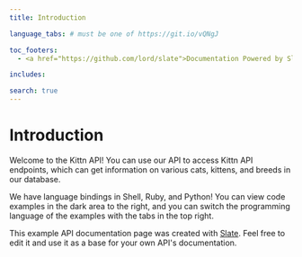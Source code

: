 ```yaml
---
title: Introduction

language_tabs: # must be one of https://git.io/vQNgJ

toc_footers:
  - <a href="https://github.com/lord/slate">Documentation Powered by Slate</a>

includes:

search: true
---
```


# Introduction

Welcome to the Kittn API! You can use our API to access Kittn API endpoints, which can get information on various cats, kittens, and breeds in our database.

We have language bindings in Shell, Ruby, and Python! You can view code examples in the dark area to the right, and you can switch the programming language of the examples with the tabs in the top right.

This example API documentation page was created with [Slate](https://github.com/lord/slate). Feel free to edit it and use it as a base for your own API's documentation.
